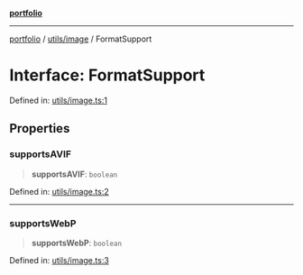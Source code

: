 [**portfolio**](../../../README.md)

***

[portfolio](../../../modules.md) / [utils/image](../README.md) / FormatSupport

# Interface: FormatSupport

Defined in: [utils/image.ts:1](https://github.com/tnorlund/Portfolio/blob/fe371e8196bc1d1adbed7b6b6bbbbb9b482517e3/portfolio/utils/image.ts#L1)

## Properties

### supportsAVIF

> **supportsAVIF**: `boolean`

Defined in: [utils/image.ts:2](https://github.com/tnorlund/Portfolio/blob/fe371e8196bc1d1adbed7b6b6bbbbb9b482517e3/portfolio/utils/image.ts#L2)

***

### supportsWebP

> **supportsWebP**: `boolean`

Defined in: [utils/image.ts:3](https://github.com/tnorlund/Portfolio/blob/fe371e8196bc1d1adbed7b6b6bbbbb9b482517e3/portfolio/utils/image.ts#L3)
